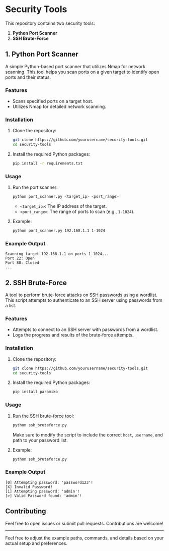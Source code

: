# Security Tools

This repository contains two security tools:

1. **Python Port Scanner**
2. **SSH Brute-Force**

## 1. Python Port Scanner

A simple Python-based port scanner that utilizes Nmap for network scanning. This tool helps you scan ports on a given target to identify open ports and their status.

### Features

- Scans specified ports on a target host.
- Utilizes Nmap for detailed network scanning.

### Installation

1. Clone the repository:
   ```bash
   git clone https://github.com/yourusername/security-tools.git
   cd security-tools
   ```

2. Install the required Python packages:
   ```bash
   pip install -r requirements.txt
   ```

### Usage

1. Run the port scanner:
   ```bash
   python port_scanner.py <target_ip> <port_range>
   ```

   - `<target_ip>`: The IP address of the target.
   - `<port_range>`: The range of ports to scan (e.g., `1-1024`).

2. Example:
   ```bash
   python port_scanner.py 192.168.1.1 1-1024
   ```

### Example Output

```
Scanning target 192.168.1.1 on ports 1-1024...
Port 22: Open
Port 80: Closed
...
```

## 2. SSH Brute-Force

A tool to perform brute-force attacks on SSH passwords using a wordlist. This script attempts to authenticate to an SSH server using passwords from a list.

### Features

- Attempts to connect to an SSH server with passwords from a wordlist.
- Logs the progress and results of the brute-force attempts.

### Installation

1. Clone the repository:
   ```bash
   git clone https://github.com/yourusername/security-tools.git
   cd security-tools
   ```

2. Install the required Python packages:
   ```bash
   pip install paramiko
   ```

### Usage

1. Run the SSH brute-force tool:
   ```bash
   python ssh_bruteforce.py
   ```

   Make sure to modify the script to include the correct `host`, `username`, and path to your password list.

2. Example:
   ```bash
   python ssh_bruteforce.py
   ```

### Example Output

```
[0] Attempting password: 'password123'!
[X] Invalid Password!
[1] Attempting password: 'admin'!
[>] Valid Password found: 'admin'!
```

## Contributing

Feel free to open issues or submit pull requests. Contributions are welcome!

---

Feel free to adjust the example paths, commands, and details based on your actual setup and preferences.
